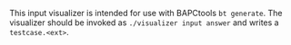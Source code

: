 This input visualizer is intended for use with BAPCtools `bt generate`.
The visualizer should be invoked as `./visualizer input answer` and writes a `testcase.<ext>`.

